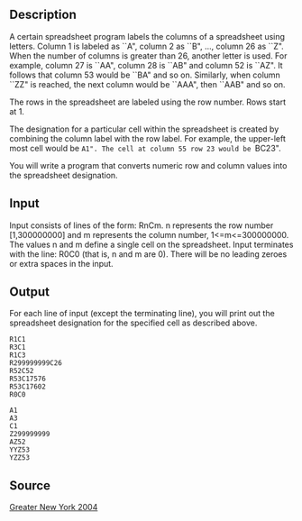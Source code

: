 <h2>Description</h2><p>A certain spreadsheet program labels the columns of a spreadsheet using letters. Column 1 is labeled as ``A", column 2 as ``B", ..., column 26 as ``Z". When the number of columns is greater than 26, another letter is used. For example, column 27 is ``AA", column 28 is ``AB" and column 52 is ``AZ". It follows that column 53 would be ``BA" and so on. Similarly, when column ``ZZ" is reached, the next column would be ``AAA", then ``AAB" and so on. 
</p>
The rows in the spreadsheet are labeled using the row number. Rows start at 1. 

The designation for a particular cell within the spreadsheet is created by combining the column label with the row label. For example, the upper-left most cell would be ``A1". The cell at column 55 row 23 would be ``BC23". 

You will write a program that converts numeric row and column values into the spreadsheet designation. <h2>Input</h2><p>Input consists of lines of the form: RnCm. n represents the row number [1,300000000] and m represents the column number, 1&lt;=m&lt;=300000000. The values n and m define a single cell on the spreadsheet. Input terminates with the line: R0C0 (that is, n and m are 0). There will be no leading zeroes or extra spaces in the input. 
</p><h2>Output</h2><p>For each line of input (except the terminating line), you will print out the spreadsheet designation for the specified cell as described above.</p><pre><code class="language-input1">R1C1
R3C1
R1C3
R299999999C26
R52C52
R53C17576
R53C17602
R0C0
</code></pre><pre><code class="language-output1">A1
A3
C1
Z299999999
AZ52
YYZ53
YZZ53
</code></pre><h2>Source</h2><a href="searchproblem?field=source&amp;key=Greater+New+York+2004">Greater New York 2004</a>